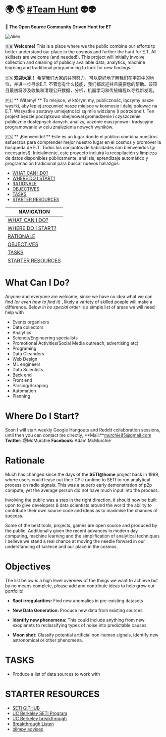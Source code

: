 # 🌍 🌎 [#Team Hunt](https://murchie85.github.io/) 👽👽  
🌌 **The Open Source Community Driven Hunt for ET**


![Alien](https://images.wallpaperscraft.com/image/stars_space_galaxy_117958_2560x1080.jpg)

🇬🇧 **Welcome!** This is a place where we the public combine our efforts to better understand our place in the cosmos and further the hunt for E.T. All skillsets are welcome (and needed!). This project will initially involve collection and cleaning of publicly available data, analytics, machine learning and traditional programming to look for new findings.   

🇨🇳 **欢迎大家！** 希望我们大家的共同努力，可以更好地了解我们在宇宙中的地位，并进一步寻求E.T. 不管您有什么技能，我们都欢迎并且需要您的帮助。该项目最初将涉及收集和清理公开数据，分析，机器学习和传统编程以寻找新发现。  

🇵🇱 ** Witamy! ** To miejsce, w którym my, publiczność, łączymy nasze wysiłki, aby lepiej zrozumieć nasze miejsce w kosmosie i dalej polować na E.T. Wszystkie zestawy umiejętności są mile widziane (i potrzebne!). Ten projekt będzie początkowo obejmował gromadzenie i czyszczenie publicznie dostępnych danych, analizy, uczenie maszynowe i tradycyjne programowanie w celu znalezienia nowych wyników.  

🇪🇸 ** ¡Bienvenido! ** Este es un lugar donde el público combina nuestros esfuerzos para comprender mejor nuestro lugar en el cosmos y promover la búsqueda de E.T. Todos los conjuntos de habilidades son bienvenidos (¡y necesarios!). Inicialmente, este proyecto incluirá la recopilación y limpieza de datos disponibles públicamente, análisis, aprendizaje automático y programación tradicional para buscar nuevos hallazgos.


- [WHAT CAN I DO?](#What-Can-I-Do?)
- [WHERE DO I START?](#Where-Do-I-Start?)
- [RATIONALE](#Rationale)
- [OBJECTIVES](#Objectives)
- [TASKS](#Tasks)
- [STARTER RESOURCES](#STARTER-RESOURCES)


| NAVIGATION        | 
| ------------- |
| [WHAT CAN I DO?](#What-Can-I-Do) |
| [WHERE DO I START?](#Where-Do-I-Start?) |
| [RATIONALE](#Rationale) |
| [OBJECTIVES](#Objectives) |
| [TASKS](#Tasks) |
| [STARTER RESOURCES](#STARTER-RESOURCES) |


# What Can I Do?

Anyone and everyone are welcome, since we have no idea what we can find *(or even how to find it)* , likely a variety of skilled poeple will make a difference. Below *in no special order* is a simple list of areas we will need help with

- Events organisors
- Data collectors 
- Analytics
- Science/Engineering specialists
- Promotional Activities(Social Media outreach, advertising etc) 
- Programing 
- Data Cleanders 
- Web Design
- ML engineers
- Data Scientists
- Back end
- Front end
- Parsing/Scraping
- Automation
- Planning 

# Where Do I Start?

 Soon I will start weekly Google Hangouts and Reddit collaboration sessions, until then you can contact me directly, **Mail:**murchie85@gmail.com **Twitter:** @McMurchie **Facebook:** Adam McMurchie


# Rationale

Much has changed since the days of the **SETI@home** project back in 1999, where users could lease out their CPU runtime to SETI to run analytical process on radio signals. This was a superb early demonstration of p2p compute, yet the average person did not have much input into the process. 

Involving the public was a step in the right direction, it should now be built upon to give developers & data scientists around the world the ability to contribute their own source code and ideas as to maximise the chances of success. 

Some of the best tools, projects, games are open source and produced by the public. Additionally given the recent advances in modern day computing, machine learning and the simplification of analytical techniques I believe we stand a real chance at moving the needle forward in our understanding of science and our place in the cosmos. 


# Objectives
  
The list below is a high level overview of the things we want to achieve but by no means complete, please add and contribute ideas to help grow our portfolio!  

- **Spot irregularities:** Find new anomalies in pre-existing datasets 

- **New Data Generation:** Produce new data from existing sources 

- **Identify new phenomena:** This could include anything from new exoplanets to reclassifying types of noise into predictable causes. 

- **Moon shot:** Classify potential artificial non-human signals, identify new astronomical or other phenomena. 
  

# TASKS

- Produce a list of data sources to work with 


# STARTER RESOURCES 

- [SETI GITHUB](https://github.com/SETI)
- [UC Berkeley SETI Program](https://github.com/UCBerkeleySETI)
- [UC Berkeley breakthrough](https://github.com/UCBerkeleySETI/breakthrough)
- [Breakthrough Listen](http://seti.berkeley.edu/listen/)
- [blimpy advised](https://github.com/UCBerkeleySETI/blimpy)